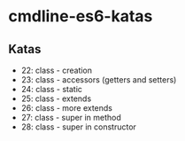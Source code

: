 # cmdline-es6-katas

## Katas
- 22: class - creation
- 23: class - accessors (getters and setters)
- 24: class - static
- 25: class - extends
- 26: class - more extends
- 27: class - super in method
- 28: class - super in constructor
